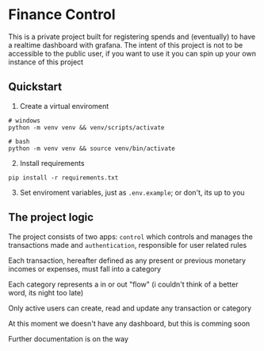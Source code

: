 # Finance Control

This is a private project built for registering spends and (eventually) to have a realtime dashboard with grafana. The intent of this project is not to be accessible to the public user, if you want to use it you can spin up your own instance of this project


## Quickstart

1. Create a virtual enviroment
```shell
# windows
python -m venv venv && venv/scripts/activate

# bash
python -m venv venv && source venv/bin/activate
```

2. Install requirements
```shell
pip install -r requirements.txt
```

3. Set enviroment variables, just as `.env.example`; or don't, its up to you


## The project logic

The project consists of two apps: `control` which controls and manages the transactions made and `authentication`, responsible for user related rules

Each transaction, hereafter defined as any present or previous monetary incomes or expenses, must fall into a category

Each category represents a in or out "flow" (i couldn't think of a better word, its night too late)

Only active users can create, read and update any transaction or category

At this moment we doesn't have any dashboard, but this is comming soon

Further documentation is on the way